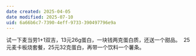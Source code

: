 ```yaml
---
date created: 2025-04-05
date modified: 2025-07-10
uid: 6a66b6c7-7390-4eff-9733-390497796e9a
---
```


试一下麦当劳1+1双吉，13元26g蛋白，一块钱两克蛋白质，还送一个甜品。  25元麦卡板烧套餐，25元32克蛋白，再带一个饮料一个薯条。
